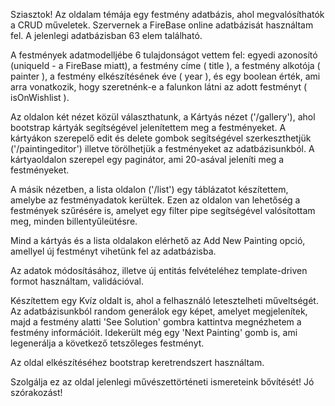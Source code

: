 Sziasztok!
Az oldalam témája egy festmény adatbázis, ahol megvalósíthatók a CRUD műveletek.
Szervernek a FireBase online adatbázisát használtam fel. A jelenlegi adatbázisban 63 elem található.

A festmények adatmodelljébe 6 tulajdonságot vettem fel: egyedi azonosító (uniqueId - a FireBase miatt), a festmény címe ( title ),
a festmény alkotója ( painter ), a festmény elkészítésének éve ( year ), és egy boolean érték, ami arra vonatkozik, hogy szeretnénk-e
a falunkon látni az adott festményt ( isOnWishlist ).

Az oldalon két nézet közül választhatunk, a Kártyás nézet ('/gallery'), ahol bootstrap kártyák segítségével jelenítettem meg a festményeket.
A kártyákon szerepelő edit és delete gombok segítségével szerkeszthetjük ('/paintingeditor') illetve törölhetjük a festményeket az adatbázisunkból.
A kártyaoldalon szerepel egy paginátor, ami 20-asával jeleníti meg a festményeket.

A másik nézetben, a lista oldalon ('/list') egy táblázatot készítettem, amelybe az festményadatok kerültek.
Ezen az oldalon van lehetőség a festmények szűrésére is, amelyet egy filter pipe segítségével valósítottam meg, minden billentyűleütésre.

Mind a kártyás és a lista oldalakon elérhető az Add New Painting opció, amellyel új festményt vihetünk fel az adatbázisba.

Az adatok módosításához, illetve új entitás felvételéhez template-driven formot használtam, validációval.

Készítettem egy Kvíz oldalt is, ahol a felhasználó letesztelheti műveltségét. Az adatbázisunkból random generálok egy képet, amelyet megjelenítek,
majd a festmény alatti 'See Solution' gombra kattintva megnézhetem a festmény információit.
Idekerült még egy 'Next Painting' gomb is, ami legenerálja a következő tetszőleges festményt.

Az oldal elkészítéséhez bootstrap keretrendszert használtam.

Szolgálja ez az oldal jelenlegi művészettörténeti ismereteink
bővítését! Jó szórakozást!
